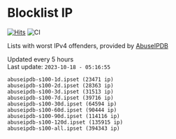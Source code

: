# Blocklist IP

[![Hits](https://hits.seeyoufarm.com/api/count/incr/badge.svg?url=https%3A%2F%2Fgithub.com%2Fborestad%2Fblocklist-ip%2F&count_bg=%2379C83D&title_bg=%23555555&icon=&icon_color=%23E7E7E7&title=hits&edge_flat=false)](https://hits.seeyoufarm.com)  ![CI](https://img.shields.io/github/workflow/status/borestad/blocklist-ip/CI?style=flat-square)

Lists with worst IPv4 offenders, provided by [AbuseIPDB](https://www.abuseipdb.com/)

<!-- FOOTER-PLACEHOLDER -->
Updated every 5 hours<br>
Last update: `2023-10-18 - 05:16:55`
```
abuseipdb-s100-1d.ipset (23471 ip)
abuseipdb-s100-2d.ipset (28363 ip)
abuseipdb-s100-3d.ipset (31513 ip)
abuseipdb-s100-7d.ipset (39716 ip)
abuseipdb-s100-30d.ipset (64594 ip)
abuseipdb-s100-60d.ipset (90444 ip)
abuseipdb-s100-90d.ipset (114116 ip)
abuseipdb-s100-120d.ipset (135915 ip)
abuseipdb-s100-all.ipset (394343 ip)
```
